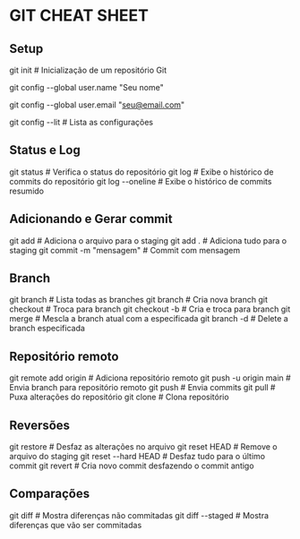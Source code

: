# GIT CHEAT SHEET

## Setup
git init                       # Inicialização de um repositório Git

git config --global user.name "Seu nome"

git config --global user.email "seu@email.com"

git config --lit               # Lista as configurações  

## Status e Log
git status                     # Verifica o status do repositório
git log                        # Exibe o histórico de commits do repositório
git log --oneline              # Exibe o histórico de commits resumido

## Adicionando e Gerar commit
git add <arquivo>              # Adiciona o arquivo para o staging
git add .                      # Adiciona tudo para o staging
git commit -m "mensagem"       # Commit com mensagem

## Branch
git branch                     # Lista todas as branches
git branch <nome>              # Cria nova branch
git checkout <nome>            # Troca para branch
git checkout -b <nome>         # Cria e troca para branch
git merge <branch>             # Mescla a branch atual com a especificada
git branch -d <nome>           # Delete a branch especificada

## Repositório remoto
git remote add origin <url>    # Adiciona repositório remoto
git push -u origin main        # Envia branch para repositório remoto
git push                       # Envia commits
git pull                       # Puxa alterações do repositório
git clone <url>                # Clona repositório

## Reversões
git restore                    # Desfaz as alterações no arquivo
git reset HEAD <arquivo>       # Remove o arquivo do staging
git reset --hard HEAD          # Desfaz tudo para o último commit
git revert <hash>              # Cria novo commit desfazendo o commit antigo

## Comparações
git diff                       # Mostra diferenças não commitadas
git diff --staged              # Mostra diferenças que vão ser commitadas
